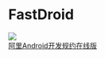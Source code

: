 # FastDroid
[![](https://jitpack.io/v/JAYAndroid/FastDroid.svg)](https://jitpack.io/#JAYAndroid/FastDroid)
</br>
[阿里Android开发规约在线版](http://techforum-img.cn-hangzhou.oss-pub.aliyun-inc.com/1520478361732/Android_v9.pdf?Expires=1523427050&OSSAccessKeyId=LTAIAJ2WBIdlRPlb&Signature=AgqVIwK2KkovHzQ9Lu1FXtlSLfY%3D)